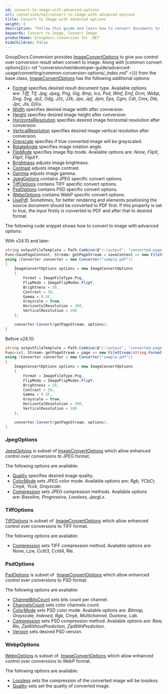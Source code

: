 ```yaml
---
id: convert-to-image-with-advanced-options
url: conversion/net/convert-to-image-with-advanced-options
title: Convert to Image with advanced options
weight: 4
description: "Follow this guide and learn how to convert documents to image with height, width, resolution, brightness and other customizations using GroupDocs.Conversion for .NET."
keywords: Convert to Image, Convert Image
productName: GroupDocs.Conversion for .NET
hideChildren: False
---
```

GroupDocs.Conversion provides [ImageConvertOptions](https://reference.groupdocs.com/conversion/net/groupdocs.conversion.options.convert/imageconvertoptions) to give you control over conversion result when convert to image. Along with [common convert options]({{< ref "conversion/net/developer-guide/advanced-usage/converting/common-conversion-options/_index.md" >}}) from the base class, [ImageConvertOptions](https://reference.groupdocs.com/conversion/net/groupdocs.conversion.options.convert/imageconvertoptions) has the following additional options:

*   [Format](https://reference.groupdocs.com/conversion/net/groupdocs.conversion.options.convert/convertoptions-1/format/) specifies desired result document type. Available options are: *Tiff, Tif, Jpg, Jpeg, Png, Gig, Bmp, Ico, Psd, Wmf, Emf, Dcm, Webp, Dng, Svg, Jp2, Odg, J2c, J2k, Jpx, Jpf, Jpm, Eps, Cgm, Cdr, Cmx, Dib, Jpc, Jls, DjVu*.
*   [Width](https://reference.groupdocs.com/conversion/net/groupdocs.conversion.options.convert/imageconvertoptions/width) specifies desired image width after conversion.
*   [Height](https://reference.groupdocs.com/conversion/net/groupdocs.conversion.options.convert/imageconvertoptions/height) specifies desired image height after conversion.
*   [HorizontalResolution](https://reference.groupdocs.com/conversion/net/groupdocs.conversion.options.convert/imageconvertoptions/horizontalresolution) specifies desired image horizontal resolution after conversion.
*   [VerticalResolution](https://reference.groupdocs.com/conversion/net/groupdocs.conversion.options.convert/imageconvertoptions/verticalresolution) specifies desired image vertical resolution after conversion.
*   [Grayscale](https://reference.groupdocs.com/conversion/net/groupdocs.conversion.options.convert/imageconvertoptions/grayscale) specifies if true converted image will be grayscaled.
*   [RotateAngle](https://reference.groupdocs.com/conversion/net/groupdocs.conversion.options.convert/imageconvertoptions/rotateangle) specifies image rotation angle.
*   [FlipMode](https://reference.groupdocs.com/conversion/net/groupdocs.conversion.options.convert/imageconvertoptions/flipmode) specifies image flip mode. Available options are: *None, FlipX, FlipY, FlipXY*.
*   [Brightness](https://reference.groupdocs.com/conversion/net/groupdocs.conversion.options.convert/imageconvertoptions/brightness) adjusts image brightness.
*   [Contrast](https://reference.groupdocs.com/conversion/net/groupdocs.conversion.options.convert/imageconvertoptions/contrast) adjusts image contrast.
*   [Gamma](https://reference.groupdocs.com/conversion/net/groupdocs.conversion.options.convert/imageconvertoptions/gamma) adjusts image gamma. 
*   [JpegOptions](https://reference.groupdocs.com/conversion/net/groupdocs.conversion.options.convert/imageconvertoptions/jpegoptions) contains JPEG specific convert options.
*   [TiffOptions](https://reference.groupdocs.com/conversion/net/groupdocs.conversion.options.convert/imageconvertoptions/tiffoptions) contains TIFF specific convert options.
*   [PsdOptions](https://reference.groupdocs.com/conversion/net/groupdocs.conversion.options.convert/imageconvertoptions/psdoptions) contains PSD specific convert options.
*   [WebpOptions](https://reference.groupdocs.com/conversion/net/groupdocs.conversion.options.convert/imageconvertoptions/webpoptions) contains WebP specific convert options.
*   [UsePdf](https://reference.groupdocs.com/conversion/net/groupdocs.conversion.options.convert/imageconvertoptions/usepdf). Sometimes, for better rendering and elements positioning the source document should be converted to PDF first. If this property is set to *true*, the input firstly is converted to PDF and after that to desired format.

The following code snippet shows how to convert to image with advanced options:

With v24.10 and later:

```csharp
string outputFileTemplate = Path.Combine(@"c:\output", "converted-page-{0}.png");
Func<SavePageContext, Stream> getPageStream = saveContext => new FileStream(string.Format(outputFileTemplate, saveContext.Page), FileMode.Create);
using (Converter converter = new Converter("sample.pdf"))
{
    ImageConvertOptions options = new ImageConvertOptions
    {
        Format = ImageFileType.Png,
        FlipMode = ImageFlipModes.FlipY,
        Brightness = 50,
        Contrast = 50,
        Gamma = 0.5F,
        Grayscale = true,
        HorizontalResolution = 300,
        VerticalResolution = 100
    };

    converter.Convert(getPageStream, options);
}
```

Before v24.10:

```csharp
string outputFileTemplate = Path.Combine(@"c:\output", "converted-page-{0}.png");
Func<int, Stream> getPageStream = page => new FileStream(string.Format(outputFileTemplate, page), FileMode.Create);
using (Converter converter = new Converter("sample.pdf"))
{
    ImageConvertOptions options = new ImageConvertOptions
    {
        Format = ImageFileType.Png,
        FlipMode = ImageFlipModes.FlipY,
        Brightness = 50,
        Contrast = 50,
        Gamma = 0.5F,
        Grayscale = true,
        HorizontalResolution = 300,
        VerticalResolution = 100
    };

    converter.Convert(getPageStream, options);
}
```

### JpegOptions

[JpegOptions](https://reference.groupdocs.com/conversion/net/groupdocs.conversion.options.convert/jpegoptions) is subset of [ImageConvertOptions](https://reference.groupdocs.com/conversion/net/groupdocs.conversion.options.convert/imageconvertoptions) which allow enhanced control over conversions to JPEG format. 

The following options are available:

*   [Quality](https://reference.groupdocs.com/conversion/net/groupdocs.conversion.options.convert/jpegoptions/quality) specifies desired image quality.
*   [ColorMode](https://reference.groupdocs.com/conversion/net/groupdocs.conversion.options.convert/jpegoptions/colormode) sets JPEG color mode. Available options are: *Rgb, YCbCr, Cmyk, Ycck, Grayscale*.
*   [Compression](https://reference.groupdocs.com/conversion/net/groupdocs.conversion.options.convert/jpegoptions/compression) sets JPEG compression methods. Available options are: *Baseline, Progressive, Lossless, JpegLs*.

### TiffOptions

[TiffOptions](https://reference.groupdocs.com/conversion/net/groupdocs.conversion.options.convert/tiffoptions) is subset of  [ImageConvertOptions](https://reference.groupdocs.com/conversion/net/groupdocs.conversion.options.convert/imageconvertoptions) which allow enhanced control over conversions to TIFF format. 

The following options are available:

*   [Compression](https://reference.groupdocs.com/conversion/net/groupdocs.conversion.options.convert/tiffoptions/compression) sets TIFF compression method. Available options are: None, Lzw, Ccitt3, Ccitt4, Rle.

### PsdOptions

[PsdOptions](https://reference.groupdocs.com/conversion/net/groupdocs.conversion.options.convert/psdoptions) is subset of  [ImageConvertOptions](https://reference.groupdocs.com/conversion/net/groupdocs.conversion.options.convert/imageconvertoptions) which allow enhanced control over conversions to PSD format. 

The following options are available:

*   [ChannelBitsCount](https://reference.groupdocs.com/conversion/net/groupdocs.conversion.options.convert/psdoptions/channelbitscount) sets bits count per channel.
*   [ChannelsCount](https://reference.groupdocs.com/conversion/net/groupdocs.conversion.options.convert/psdoptions/channelscount) sets color channels count.
*   [ColorMode](https://reference.groupdocs.com/conversion/net/groupdocs.conversion.options.convert/psdoptions/colormode) sets PSD color mode. Available options are: *Bitmap, Grayscale, Indexed, Rgb, Cmyk, Multichannel, Duotone, Lab*.
*   [Compression](https://reference.groupdocs.com/conversion/net/groupdocs.conversion.options.convert/psdoptions/compression) sets PSD compression method. Available options are: *Raw, Rle, ZipWithoutPrediction, ZipWithPrediction*.
*   [Version](https://reference.groupdocs.com/conversion/net/groupdocs.conversion.options.convert/psdoptions/version) sets desired PSD version.

### WebpOptions

[WebpOptions](https://reference.groupdocs.com/conversion/net/groupdocs.conversion.options.convert/webpoptions) is subset of  [ImageConvertOptions](https://reference.groupdocs.com/conversion/net/groupdocs.conversion.options.convert/imageconvertoptions) which allow enhanced control over conversions to WebP format. 

The following options are available:

*   [Lossless](https://reference.groupdocs.com/conversion/net/groupdocs.conversion.options.convert/webpoptions/lossless) sets the compression of the converted image will be lossless.
*   [Quality](https://reference.groupdocs.com/conversion/net/groupdocs.conversion.options.convert/webpoptions/quality) sets set the quality of converted image.
